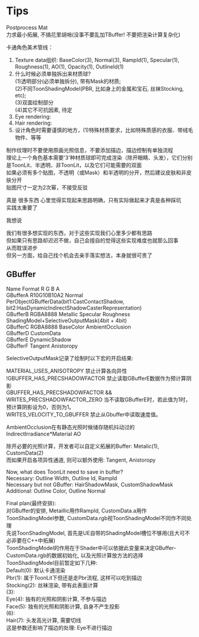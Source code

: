 # Tips
Postprocess Mat  
力求最小拓展, 不搞花里胡哨(没事不要乱加TBuffer! 不要把渲染计算复杂化)  


卡通角色美术管线：  
1. Texture data组织: BaseColor(3), Normal(3), RampId(1), Specular(1), Roughness(1), AO(1), Opacity(1), OutlineId(1)  
2. 什么时候必须单独拆出来材质球?  
    (1)透明部分(必须单独拆分), 带有Mask的材质;  
    (2)不同ToonShadingModel(PBR, 比如身上的金属和宝石, 丝袜Stocking, etc);  
    (3)双面绘制部分  
    (4)其它不可抗因素, 待定  
3. Eye rendering:   
4. Hair rendering:  
5. 设计角色时需要谨慎的地方，(1)特殊材质要求，比如特殊质感的衣服、带绒毛物件、等等  

制作纹理时不要使用原画光照信息，不要添加描边，描边控制有单独流程  
理论上一个角色基本需要'3'种材质球即可完成渲染（除开眼睛、头发），它们分别是ToonLit、半透明、非ToonLit，以及它们可能需要的双面  
如果必须有多个贴图，不透明（或Mask）和半透明的分开，然后建议皮肤和非皮肤分开  
贴图尺寸一定为2次幂，不接受反驳  


真是 很多东西 心里觉得实现起来思路明确，只有实际做起来才真是各种踩坑  
实践太重要了  

我想说  

我们有很多想实现的东西，对于这些实现我们心里多少都有思路  
但如果只有思路却迟迟不做，自己会擅自的觉得这些实现难度也就那么回事  
从而耽误进步  
但另一方面，给自己找个机会去亲手落实想法，本身就很可贵了  



## GBuffer
Name            Format          R           G           B           A  
GBufferA        R10G10B10A2     Normal                              PerObjectGBufferData(bit1:CastContactShadow, bit2:HasDynamicIndirectShadowCasterRepresentation)  
GBufferB        RGBA8888        Metallic    Specular    Roughness   ShadingModel+SelectiveOutputMask(4bit + 4bit)  
GBufferC        RGBA8888        BaseColor                           AmbientOcclusion  
GBufferD                        CustomData  
GBufferE                        DynamicShadow  
GBufferF                        Tangent                             Anistoropy  


SelectiveOutputMask记录了绘制时以下宏的开启结果:  

MATERIAL_USES_ANISOTROPY 禁止计算各向异性  
!GBUFFER_HAS_PRECSHADOWFACTOR 禁止读取GBufferE数据作为预计算阴影  
GBUFFER_HAS_PRECSHADOWFACTOR && WRITES_PRECSHADOWFACTOR_ZERO 当不读取GBufferE时，若此值为1时，预计算阴影设为0，否则为1。  
WRITES_VELOCITY_TO_GBUFFER 禁止从Gbuffer中读取速度值。  

AmbientOcclusion在有静态光照时候储存随机抖动过的IndirectIrradiance*Material AO  

除开必要的光照计算，开发者可以自定义拓展的Buffer: Metalic(1), CustomData(2)  
而如果开启各项异性通道, 则可以额外使用: Tangent, Anistoropy  

Now, what does ToonLit need to save in buffer?  
Necessary:                  Outline Width, Outline Id, RampId  
Necessary but not GBuffer:  HairShadowMask, CustomShadowMask  
Additional:                 Outline Color, Outline Normal  

Final plan(最终安排):  
对GBuffer的安排, Metaillic用作RampId, CustomData.a用作ToonShadingModel参数, CustomData.rgb视ToonShadingModel不同作不同处理  
先说ToonShadingModel, 首先是UE自带的ShadingModel槽位不够用(且大可不必非要在C++中拓展)  
ToonShadingModel的作用在于Shader中可以依据此变量来决定GBuffer-CustomData.rgb的数据初始化, 以及光照计算放方法的选择  
ToonShadingModel目前暂定如下几种:  
Default(0):     默认卡通渲染  
Pbr(1):         属于ToonLit下但还是走Pbr流程, 这样可以吃到描边  
Stocking(2):    丝袜渲染, 带有此表面计算  
(3):  
Eye(4):         独有的光照和阴影计算, 不参与描边  
Face(5):        独有的光照和阴影计算, 自身不产生投影  
(6):  
Hair(7):        头发高光计算, 需要切线  
这是参数还影响了描边的处理: Eye不进行描边  